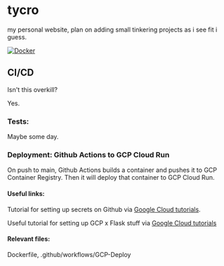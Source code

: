 # tycro

my personal website, plan on adding small tinkering projects as i see fit i guess.

[![Docker](https://github.com/croozelberryTea/tycro/actions/workflows/GCP-Deploy.yml/badge.svg)](https://github.com/croozelberryTea/tycro/actions/workflows/GCP-Deploy.yml)

## CI/CD
Isn't this overkill?

Yes.
### Tests:
Maybe some day.

### Deployment: Github Actions to GCP Cloud Run

On push to main, Github Actions builds a container and pushes it to GCP Container Registry. Then it will deploy that container to GCP Cloud Run. 

#### Useful links:

Tutorial for setting up secrets on Github via [Google Cloud tutorials](https://cloud.google.com/community/tutorials/cicd-cloud-run-github-actions).

Useful tutorial for setting up GCP x Flask stuff via [Google Cloud tutorials](https://cloud.google.com/run/docs/quickstarts/build-and-deploy/python)

#### Relevant files:
Dockerfile, .github/workflows/GCP-Deploy

